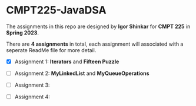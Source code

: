 # CMPT225-JavaDSA
The assignments in this repo are designed by **Igor Shinkar** for **CMPT 225** in **Spring 2023**.

There are **4 assignments** in total, each assignment will associated with a seperate ReadMe file for more detail.

* [x] Assignment 1: **Iterators** and **Fifteen Puzzle**

- [ ] Assignment 2: **MyLinkedList** and **MyQueueOperations**

- [ ] Assignment 3:

- [ ] Assignment 4:
